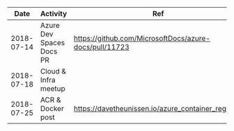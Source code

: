Date | Activity | Ref
--- | --- | ---
2018-07-14  | Azure Dev Spaces Docs PR | https://github.com/MicrosoftDocs/azure-docs/pull/11723 
2018-07-18  | Cloud & Infra meetup |
2018-07-25  | ACR & Docker post | https://davetheunissen.io/azure_container_registry/
